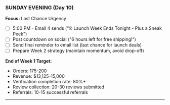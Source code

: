 ### SUNDAY EVENING (Day 10)

**Focus:** Last Chance Urgency

- [ ] 5:00 PM - Email 4 sends ("⏰ Launch Week Ends Tonight - Plus a Sneak Peek")
- [ ] Post countdown on social ("6 hours left for free shipping!")
- [ ] Send final reminder to email list (last chance for launch deals)
- [ ] Prepare Week 2 strategy (maintain momentum, avoid drop-off)

**End of Week 1 Target:**

- Orders: 175-200
- Revenue: $13,125-15,000
- Verification completion rate: 80%+
- Review collection: 20-30 reviews submitted
- Referrals: 10-15 successful referrals

---

